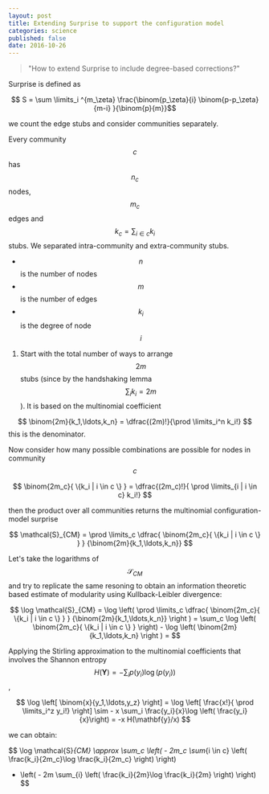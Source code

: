 ```yaml
---
layout: post
title: Extending Surprise to support the configuration model
categories: science
published: false
date: 2016-10-26
---
```


<blockquote>
"How to extend Surprise to include degree-based corrections?"
</blockquote>

Surprise is defined as

$$ S = \sum \limits_i ^{m_\zeta} \frac{\binom{p_\zeta}{i}  \binom{p-p_\zeta}{m-i} }{\binom{p}{m}}$$

we count the edge stubs and consider communities separately.

Every community $$c$$ has $$n_c$$ nodes, $$m_c$$ edges and $$k_c = \sum_{i \in c} k_i$$ stubs.
We separated intra-community and extra-community stubs.


- $$n$$ is the number of nodes
- $$m$$ is the number of edges
- $$k_i$$ is the degree of node $$i$$

1. Start with the total number of ways to arrange $$2m$$ stubs (since by the handshaking lemma $$\sum_i k_i = 2m$$). It is based on the multinomial coefficient

$$
\binom{2m}{k_1,\ldots,k_n} = \dfrac{(2m)!}{\prod \limits_i^n k_i!}
$$
this is the denominator.

Now consider how many possible combinations are possible for nodes in community $$c$$

$$
\binom{2m_c}{ \{k_i | i \in c \} } = \dfrac{(2m_c)!}{ \prod \limits_{i | i \in c} k_i!}
$$

then the product over all communities returns the multinomial configuration-model surprise

$$
\mathcal{S}_{CM} = \prod \limits_c \dfrac{ \binom{2m_c}{ \{k_i | i \in c \} } } {\binom{2m}{k_1,\ldots,k_n}}
$$

Let's take the logarithms of $$\mathcal{S}_{CM}$$ and try to replicate the same resoning to obtain an information theoretic based estimate of modularity using Kullback-Leibler divergence:

$$
\log \mathcal{S}_{CM} = \log \left( \prod \limits_c \dfrac{ \binom{2m_c}{ \{k_i | i \in c \} } } {\binom{2m}{k_1,\ldots,k_n}} \right ) = \sum_c \log \left( \binom{2m_c}{ \{k_i | i \in c \} } \right) - \log \left( \binom{2m}{k_1,\ldots,k_n} \right ) = 
$$

Applying the Stirling approximation to the multinomial coefficients that involves the Shannon entropy $$H(\mathbf{Y})= - \sum_i p(y_i)\log(p(y_i))$$,

$$
\log \left[  \binom{x}{y_1,\ldots,y_z} \right] = \log \left[  \frac{x!}{ \prod \limits_i^z y_i!} \right] \sim - x \sum_i \frac{y_i}{x}\log \left( \frac{y_i}{x}\right) = -x H(\mathbf{y}/x)
$$


we can obtain:

$$
\log \mathcal{S}_{CM} \approx \sum_c \left( - 2m_c \sum_{i \in c} \left( \frac{k_i}{2m_c}\log \frac{k_i}{2m_c} \right)  \right) 
- \left( - 2m \sum_{i} \left( \frac{k_i}{2m}\log \frac{k_i}{2m} \right)  \right) 
$$


<!-- $$\log \left( \binom{2m}{ k_1 \ldots k_n } \right) = \log \left( \frac{(2m)!}{\prod_i k_i!} \right) \sim 2m H\left( \frac{\prod \limits_i k_i!}{2m}\right)$$
where
$$H(x) = - \sum_i x_i\log(x_i) $$
we obtain:

$$
\sum_c \left[ 2m_c H\left(  \frac{\prod \limits_{i \in c} k_i!} {2m_c} \right ) - 2m H\left(  \frac{\prod \limits_{i} k_i} {2m} \right )  \right ] 
$$

$$
= \sum_c \left[ -2m_c \sum_{i \in c}\frac{k_i}{2m_c}\log\left( \frac{k_i}{2m_c} \right)  + 2m \sum_i\frac{k_i}{2m}\log\left( \frac{k_i}{2m} \right)  \right ] 
$$

Forgetting the part that not depends on the partitioning we obtain:

$$
\mathcal{S}_{CM} \approx - \sum_c 2m_c 
$$

$$
\sum_c \log \left( \binom{2m_c}{ \{k_i | i \in c \} } \right) - \log \left( \binom{2m}{k_1,\ldots,k_n} \right ) = 
$$ -->

<!-- to adapt this definition to the classical surprise I'd expect to instead of the configuration model use a constant expected wiring probability. -->

<!-- Every community has $$p_c = \binom{n_c}{2}$$ internal pairs and $$p-p_c$$ external pairs, in terms of stubs $$2p_c$$ possible internal stubs and $$2(p-p_c)$$ possible external stubs.

$$k_c = \sum_{i \in c} k_i = k_c^{int} + k_c^{ext}$$

the probability to pick exactly $$k_c^{int} = 2m_c $$ internal stubs from a community containing a total of $$k_c$$ stubs is

$$
\frac{ \binom{}{}\binom{}{} }{\binom{p}{m} }
$$
 -->